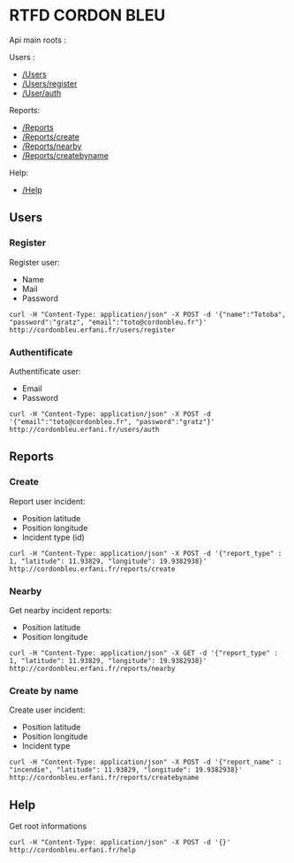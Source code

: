 # RTFD CORDON BLEU

Api main roots :

Users :
- [/Users](#users)
- [/Users/register](#register)
- [/User/auth](#authentificate)

Reports:
- [/Reports](#reports)
- [/Reports/create](#create)
- [/Reports/nearby](#nearby)
- [/Reports/createbyname](#create-by-name)

Help:
- [/Help](#help)

## Users
### Register

Register user:
- Name
- Mail
- Password

```shell
curl -H "Content-Type: application/json" -X POST -d '{"name":"Totoba", "password":"gratz", "email":"toto@cordonbleu.fr"}' http://cordonbleu.erfani.fr/users/register
```

### Authentificate

Authentificate user:
- Email
- Password

```shell
curl -H "Content-Type: application/json" -X POST -d '{"email":"toto@cordonbleu.fr", "password":"gratz"}' http://cordonbleu.erfani.fr/users/auth
```

## Reports
### Create

Report user incident:
- Position latitude
- Position longitude
- Incident type (id)

```shell
curl -H "Content-Type: application/json" -X POST -d '{"report_type" : 1, "latitude": 11.93829, "longitude": 19.9382938}' http://cordonbleu.erfani.fr/reports/create
```

### Nearby

Get nearby incident reports:
- Position latitude
- Position longitude

```shell
curl -H "Content-Type: application/json" -X GET -d '{"report_type" : 1, "latitude": 11.93829, "longitude": 19.9382938}' http://cordonbleu.erfani.fr/reports/nearby
```

### Create by name

Create user incident:
- Position latitude
- Position longitude
- Incident type

```
curl -H "Content-Type: application/json" -X POST -d '{"report_name" : "incendie", "latitude": 11.93829, "longitude": 19.9382938}' http://cordonbleu.erfani.fr/reports/createbyname
```

## Help

Get root informations

```
curl -H "Content-Type: application/json" -X POST -d '{}' http://cordonbleu.erfani.fr/help
```
